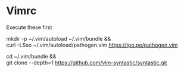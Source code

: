 # Vimrc

Execute these first

mkdir -p ~/.vim/autoload ~/.vim/bundle && \
curl -LSso ~/.vim/autoload/pathogen.vim https://tpo.pe/pathogen.vim

cd ~/.vim/bundle && \
git clone --depth=1 https://github.com/vim-syntastic/syntastic.git
